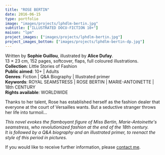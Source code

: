 ```yaml
---
title: "ROSE BERTIN"
date: 2016-06-15
type: portfolio
image: "images/projects/lphdlm-bertin.jpg"
subtitle: ["ILLUSTRATED DOCU-FICTION 10+"]
maison: "lpm"
project_images: ["images/projects/lphdlm-bertin.jpg"]
project_images_bottom: ["images/projects/lphdlm-bertin-dp.jpg"]
---
```


Written by **Sophie Guillou**, illustrated by **Alice Dufay**.   
13 × 23 cm, 152 pages, softcover, flaps, full coloured illustrations.   
**Collection**: Little Stories of Fashion   
**Public aimed**: 10+ | Adults   
**Genres**: Fiction | Q&A Biography | Illustrated primer      
**Keywords**: ROYAL SEAMSTRESS | ROSE BERTIN | MARIE-ANTOINETTE | 18th CENTURY      
**Rights available**: WORLDWIDE
 


Thanks to her talent, Rose has established herself as the fashion dealer that everyone at the court of Versailles wants.   But a seductive stranger throws her life into turmoil...


*This novel evokes the flamboyant figure of Miss Bertin, Marie-Antoinette's seamstress, who revolutionized fashion at the end of the 18th century.*    
*It is followed by a Q&A biography and an illustrated primer, to reenact the style of this period in pictures.*





If you would like to receive further information, please [contact me](mailto:melanie.guillaumin.edition@gmail.com).

